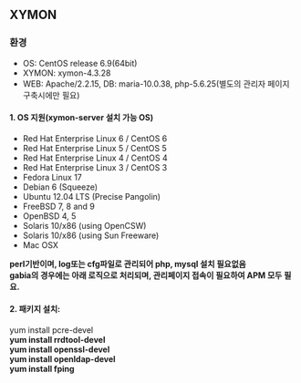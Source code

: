 ## XYMON
### 환경
- OS: CentOS release 6.9(64bit)
- XYMON: xymon-4.3.28
- WEB: Apache/2.2.15, DB: maria-10.0.38, php-5.6.25(별도의 관리자 페이지 구축시에만 필요)

#### 1.	OS 지원(xymon-server 설치 가능 OS)
* Red Hat Enterprise Linux 6 / CentOS 6  
* Red Hat Enterprise Linux 5 / CentOS 5   
* Red Hat Enterprise Linux 4 / CentOS 4   
* Red Hat Enterprise Linux 3 / CentOS 3   
* Fedora Linux 17  
* Debian 6 (Squeeze)  
* Ubuntu 12.04 LTS (Precise Pangolin)  
* FreeBSD 7, 8 and 9  
* OpenBSD 4, 5  
* Solaris 10/x86 (using OpenCSW)  
* Solaris 10/x86 (using Sun Freeware)  
* Mac OSX  

**perl기반이며, log또는 cfg파일로 관리되어 php, mysql 설치 필요없음**  
**gabia의 경우에는 아래 로직으로 처리되며, 관리페이지 접속이 필요하여 APM 모두 필요.**

#### 2.	패키지 설치:
   yum install pcre-devel  
**yum install rrdtool-devel**  
**yum install openssl-devel**  
**yum install openldap-devel**  
**yum install fping**  

